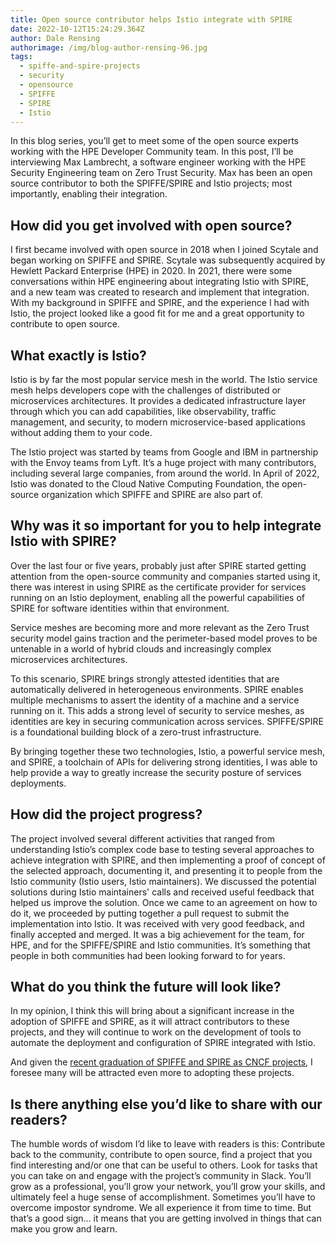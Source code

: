```yaml
---
title: Open source contributor helps Istio integrate with SPIRE
date: 2022-10-12T15:24:29.364Z
author: Dale Rensing
authorimage: /img/blog-author-rensing-96.jpg
tags:
  - spiffe-and-spire-projects
  - security
  - opensource
  - SPIFFE
  - SPIRE
  - Istio
---
```

In this blog series, you’ll get to meet some of the open source experts working with the HPE Developer Community team. In this post, I’ll be interviewing Max Lambrecht, a software engineer working with the HPE Security Engineering team on Zero Trust Security. Max has been an open source contributor to both the SPIFFE/SPIRE and Istio projects; most importantly, enabling their integration.

## How did you get involved with open source?
I first became involved with open source in 2018 when I joined Scytale and began working on SPIFFE and SPIRE. Scytale was subsequently acquired by Hewlett Packard Enterprise (HPE) in 2020. In 2021, there were some conversations within HPE engineering about integrating Istio with SPIRE, and a new team was created to research and implement that integration. With my background in SPIFFE and SPIRE, and the experience I had with Istio, the project looked like a good fit for me and a great opportunity to contribute to open source.

## What exactly is Istio?
Istio is by far the most popular service mesh in the world. The Istio service mesh helps developers cope with the challenges of distributed or microservices architectures. It provides a dedicated infrastructure layer through which you can add capabilities, like observability, traffic management, and security, to modern microservice-based applications without adding them to your code. 


The Istio project was started by teams from Google and IBM in partnership with the Envoy teams from Lyft. It’s a huge project with many contributors, including several large companies, from around the world. In April of 2022, Istio was donated to the Cloud Native Computing Foundation, the open-source organization which SPIFFE and SPIRE are also part of. 

## Why was it so important for you to help integrate Istio with SPIRE?


Over the last four or five years, probably just after SPIRE started getting attention from the open-source community and companies started using it, there was interest in using SPIRE as the certificate provider for services running on an Istio deployment, enabling all the powerful capabilities of SPIRE for software identities within that environment. 


Service meshes are becoming more and more relevant as the Zero Trust security model gains traction and the perimeter-based model proves to be untenable in a world of hybrid clouds and increasingly complex microservices architectures. 


To this scenario, SPIRE brings strongly attested identities that are automatically delivered in heterogeneous environments. SPIRE enables multiple mechanisms to assert the identity of a machine and a service running on it. This adds a strong level of security to service meshes, as identities are key in securing communication across services. SPIFFE/SPIRE is a foundational building block of a zero-trust infrastructure.

By bringing together these two technologies, Istio, a powerful service mesh, and SPIRE, a toolchain of APIs for delivering strong identities, I was able to help provide a way to greatly increase the security posture of services deployments. 

## How did the project progress?
The project involved several different activities that ranged from understanding Istio’s complex code base to testing several approaches to achieve integration with SPIRE, and then implementing a proof of concept of the selected approach, documenting it, and presenting it to people from the Istio community (Istio users, Istio maintainers). We discussed the potential solutions during Istio maintainers' calls and received useful feedback that helped us improve the solution. Once we came to an agreement on how to do it, we proceeded by putting together a pull request to submit the implementation into Istio. It was received with very good feedback, and finally accepted and merged. It was a big achievement for the team, for HPE, and for the SPIFFE/SPIRE and Istio communities. It’s something that people in both communities had been looking forward to for years.


## What do you think the future will look like?

In my opinion, I think this will bring about a significant increase in the adoption of SPIFFE and SPIRE, as it will attract contributors to these projects, and they will continue to work on the development of tools to automate the deployment and configuration of SPIRE integrated with Istio.


And given the [recent graduation of SPIFFE and SPIRE as CNCF projects](https://www.cncf.io/announcements/2022/09/20/spiffe-and-spire-projects-graduate-from-cloud-native-computing-foundation-incubator/), I foresee many will be attracted even more to adopting these projects.

## Is there anything else you’d like to share with our readers?

The humble words of wisdom I’d like to leave with readers is this: Contribute back to the community, contribute to open source, find a project that you find interesting and/or one that can be useful to others. Look for tasks that you can take on and engage with the project’s community in Slack. You’ll grow as a professional, you’ll grow your network, you’ll grow your skills, and ultimately feel a huge sense of accomplishment. Sometimes you’ll have to overcome impostor syndrome. We all experience it from time to time. But that’s a good sign... it means that you are getting involved in things that can make you grow and learn.


